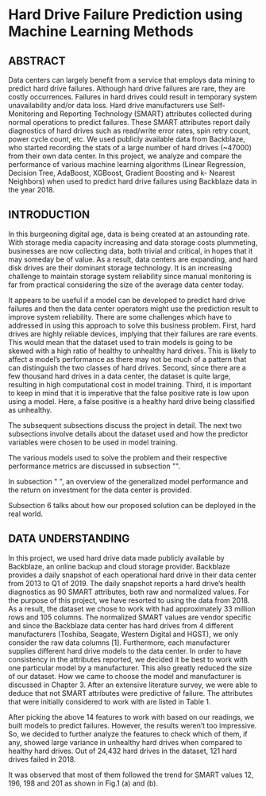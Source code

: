 # Hard Drive Failure Prediction using Machine Learning Methods

## ABSTRACT

Data centers can largely benefit from a service that employs data mining to predict hard
drive failures. Although hard drive failures are rare, they are costly occurrences. Failures
in hard drives could result in temporary system unavailability and/or data loss. Hard drive
manufacturers use Self-Monitoring and Reporting Technology (SMART) attributes
collected during normal operations to predict failures. These SMART attributes report
daily diagnostics of hard drives such as read/write error rates, spin retry count, power
cycle count, etc. We used publicly available data from Backblaze, who started recording
the stats of a large number of hard drives (~47000) from their own data center. In this
project, we analyze and compare the performance of various machine learning algorithms
(Linear Regression, Decision Tree, AdaBoost, XGBoost, Gradient Boosting and k-
Nearest Neighbors) when used to predict hard drive failures using Backblaze data in the
year 2018.

## INTRODUCTION

In this burgeoning digital age, data is being created at an astounding rate. With storage
media capacity increasing and data storage costs plummeting, businesses are now
collecting data, both trivial and critical, in hopes that it may someday be of value. As a
result, data centers are expanding, and hard disk drives are their dominant storage
technology. It is an increasing challenge to maintain storage system reliability since
manual monitoring is far from practical considering the size of the average data center
today.

It appears to be useful if a model can be developed to predict hard drive failures and then
the data center operators might use the prediction result to improve system reliability.
There are some challenges which have to addressed in using this approach to solve this
business problem. First, hard drives are highly reliable devices, implying that their failures
are rare events. This would mean that the dataset used to train models is going to be
skewed with a high ratio of healthy to unhealthy hard drives. This is likely to affect a
model’s performance as there may not be much of a pattern that can distinguish the two
classes of hard drives. Second, since there are a few thousand hard drives in a data
center, the dataset is quite large, resulting in high computational cost in model training.
Third, it is important to keep in mind that it is imperative that the false positive rate is low
upon using a model. Here, a false positive is a healthy hard drive being classified as
unhealthy.

The subsequent subsections discuss the project in detail. The next two subsections involve details
about the dataset used and how the predictor variables were chosen to be used in model
training. 

The various models used to solve the problem and their respective performance
metrics are discussed in subsection "". 

In subsection "  ", an overview of the generalized model
performance and the return on investment for the data center is provided. 

Subsection 6 talks about how our proposed solution can be deployed in the real world.


## DATA UNDERSTANDING

In this project, we used hard drive data made publicly available by Backblaze, an online
backup and cloud storage provider. Backblaze provides a daily snapshot of each
operational hard drive in their data center from 2013 to Q1 of 2019. The daily snapshot
reports a hard drive’s health diagnostics as 90 SMART attributes, both raw and
normalized values. For the purpose of this project, we have resorted to using the data
from 2018. As a result, the dataset we chose to work with had approximately 33 million
rows and 105 columns.
The normalized SMART values are vendor specific and since the Backblaze data center
has hard drives from 4 different manufacturers (Toshiba, Seagate, Western Digital and
HGST), we only consider the raw data columns [1]. Furthermore, each manufacturer
supplies different hard drive models to the data center. In order to have consistency in
the attributes reported, we decided it be best to work with one particular model by a
manufacturer. This also greatly reduced the size of our dataset. How we came to choose
the model and manufacturer is discussed in Chapter 3. After an extensive literature
survey, we were able to deduce that not SMART attributes were predictive of failure.
The attributes that were initially considered to work with are listed in Table 1.

After picking the above 14 features to work with based on our readings, we built models
to predict failures. However, the results weren’t too impressive. So, we decided to further
analyze the features to check which of them, if any, showed large variance in unhealthy
hard drives when compared to healthy hard drives. Out of 24,432 hard drives in the
dataset, 121 hard drives failed in 2018.


It was observed that most of them followed the trend for SMART values 12, 196, 198 and
201 as shown in Fig.1 (a) and (b).
